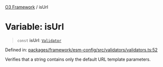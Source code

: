 [O3 Framework](../API.md) / isUrl

# Variable: isUrl

> `const` **isUrl**: [`Validator`](../type-aliases/Validator.md)

Defined in: [packages/framework/esm-config/src/validators/validators.ts:52](https://github.com/openmrs/openmrs-esm-core/blob/18d2874f03a33a6ab8295af0e87ac97fdd150718/packages/framework/esm-config/src/validators/validators.ts#L52)

Verifies that a string contains only the default URL template parameters.
